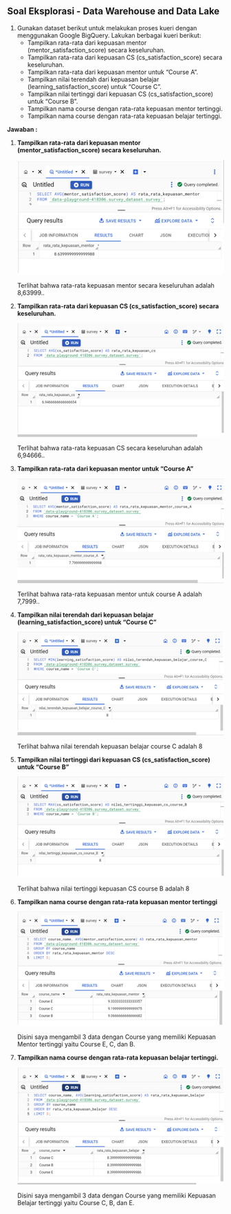 ## Soal Eksplorasi - Data Warehouse and Data Lake

1. Gunakan dataset berikut untuk melakukan proses kueri dengan menggunakan Google BigQuery. Lakukan berbagai kueri berikut:
    - Tampilkan rata-rata dari kepuasan mentor (mentor_satisfaction_score) secara keseluruhan.
    - Tampilkan rata-rata dari kepuasan CS (cs_satisfaction_score) secara keseluruhan.
    - Tampilkan rata-rata dari kepuasan mentor untuk “Course A”.
    - Tampilkan nilai terendah dari kepuasan belajar (learning_satisfaction_score) untuk “Course C”.
    - Tampilkan nilai tertinggi dari kepuasan CS (cs_satisfaction_score) untuk “Course B”.
    - Tampilkan nama course dengan rata-rata kepuasan mentor tertinggi.
    - Tampilkan nama course dengan rata-rata kepuasan belajar tertinggi.

**Jawaban :**

1. **Tampilkan rata-rata dari kepuasan mentor (mentor_satisfaction_score) secara keseluruhan.**

    ![Gambar Kueri Rata-rata Kepuasan Mentor](https://github.com/rayhanrere008/de_rayhan-qalby-r/blob/main/12_Data-Warehouse-and-Data-Lake/screenshots/Eksplorasi/01_rata-rata_kepuasan-mentor.png?raw=true)

    Terlihat bahwa rata-rata kepuasan mentor secara keseluruhan adalah 8,63999..

2. **Tampilkan rata-rata dari kepuasan CS (cs_satisfaction_score) secara keseluruhan.**

    ![Gambar Kueri Rata-rata Kepuasan CS](https://github.com/rayhanrere008/de_rayhan-qalby-r/blob/main/12_Data-Warehouse-and-Data-Lake/screenshots/Eksplorasi/02_rata-rata_kepuasan-CS.png?raw=true)

    Terlihat bahwa rata-rata kepuasan CS secara keseluruhan adalah 6,94666..

3. **Tampilkan rata-rata dari kepuasan mentor untuk “Course A”**

    ![Gambar Kueri Rata-rata Kepuasan Mentor Course A](https://github.com/rayhanrere008/de_rayhan-qalby-r/blob/main/12_Data-Warehouse-and-Data-Lake/screenshots/Eksplorasi/03_rata-rata_kepuasan-mentor-course-A.png?raw=true)

    Terlihat bahwa rata-rata kepuasan mentor untuk course A adalah 7,7999..

4. **Tampilkan nilai terendah dari kepuasan belajar (learning_satisfaction_score) untuk “Course C”**

    ![Gambar Kueri Nilai Terendah Kepuasan Belajar Course C](https://github.com/rayhanrere008/de_rayhan-qalby-r/blob/main/12_Data-Warehouse-and-Data-Lake/screenshots/Eksplorasi/04_nilai-terendah-kepuasan-belajar-course-C.png?raw=true)

    Terlihat bahwa nilai terendah kepuasan belajar course C adalah 8

5. **Tampilkan nilai tertinggi dari kepuasan CS (cs_satisfaction_score) untuk “Course B”**

    ![Gambar Kueri Nilai Tertinggi Kepuasan CS Course B](https://github.com/rayhanrere008/de_rayhan-qalby-r/blob/main/12_Data-Warehouse-and-Data-Lake/screenshots/Eksplorasi/05_nilai-tertinggi-kepuasan-CS-course-B.png?raw=true)

    Terlihat bahwa nilai tertinggi kepuasan CS course B adalah 8

6. **Tampilkan nama course dengan rata-rata kepuasan mentor tertinggi**

    ![Gambar Kueri Course dengan Kepuasan Mentor Tertinggi](https://github.com/rayhanrere008/de_rayhan-qalby-r/blob/main/12_Data-Warehouse-and-Data-Lake/screenshots/Eksplorasi/06_course-dengan-kepuasan-mentor-tertinggi.png?raw=true)

    Disini saya mengambil 3 data dengan Course yang memiliki Kepuasan Mentor tertinggi yaitu Course E, C, dan B.

7. **Tampilkan nama course dengan rata-rata kepuasan belajar tertinggi.**

    ![Gambar Kueri Course dengan Kepuasan Belajar Tertinggi](https://github.com/rayhanrere008/de_rayhan-qalby-r/blob/main/12_Data-Warehouse-and-Data-Lake/screenshots/Eksplorasi/07_course-dengan-kepuasan-belajar-tertinggi.png?raw=true)

    Disini saya mengambil 3 data dengan Course yang memiliki Kepuasan Belajar tertinggi yaitu Course C, B, dan E.